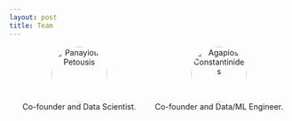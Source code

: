 ```yaml
---
layout: post
title: Team
---
```



<div style="display: flex; justify-content: space-between;">

  <figure style="flex: 1; text-align: center; margin: 1px;">
    <img alt="Panayiotis Petousis" src="https://media.licdn.com/dms/image/C5603AQE7xSZh5ud22g/profile-displayphoto-shrink_200_200/0/1600714269179?e=1725494400&v=beta&t=d2tCFdb3zvE87jBG4KzxcHSq6bubZbaHoBhn3pLUvYg" style="width: 100px; height: 100px; border-radius: 50%;" />
    <figcaption>
      Co-founder and Data Scientist.
    </figcaption>
  </figure>

  <figure style="flex: 1; text-align: center; margin: 1px;">
    <img alt="Agapios Constantinides" src="https://media.licdn.com/dms/image/C5603AQHj0feKEVMGhg/profile-displayphoto-shrink_200_200/0/1651612374221?e=1725494400&v=beta&t=pV4IrD5bNOMubuTbCrpHbGe95G-UoxPeE1fyWN9KlOY" style="width: 100px; height: 100px; border-radius: 50%;" />
    <figcaption>
      Co-founder and Data/ML Engineer.
    </figcaption>
  </figure>

</div>



